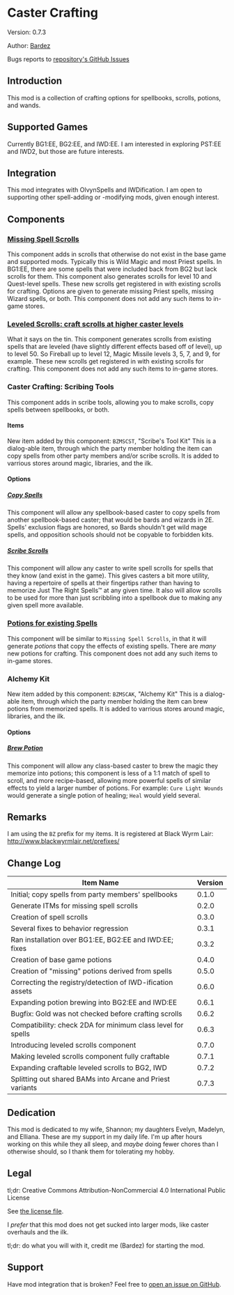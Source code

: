 # Caster Crafting

Version: 0.7.3

Author: [Bardez](https://github.com/BardezAnAvatar)

Bugs reports to [repository's GitHub Issues](https://github.com/BardezAnAvatar/BGEE-Caster-Crafting/issues)



## Introduction
This mod is a collection of crafting options for spellbooks, scrolls, potions, and wands.



## Supported Games
Currently BG1:EE, BG2:EE, and IWD:EE. I am interested in exploring PST:EE and IWD2, but those are future interests.



## Integration
This mod integrates with OlvynSpells and IWDification. I am open to supporting other spell-adding or -modifying mods, given enough interest.



## Components

### [Missing Spell Scrolls](./documentation/missing_scrolls.md)
This component adds in scrolls that otherwise do not exist in the base game and supported mods. Typically this is Wild Magic and most Priest spells.
In BG1:EE, there are some spells that were included back from BG2 but lack scrolls for them. This component also generates scrolls for level 10 and
Quest-level spells. These new scrolls get registered in with existing scrolls for crafting. Options are given to generate missing Priest spells,
missing Wizard spells, or both. This component does not add any such items to in-game stores.

### [Leveled Scrolls: craft scrolls at higher caster levels](./documentation/leveled_scrolls.md)
What it says on the tin. This component generates scrolls from existing spells that are leveled (have slightly different effects based off of level),
up to level 50. So Fireball up to level 12, Magic Missile levels 3, 5, 7, and 9, for example. These new scrolls get registered in with existing scrolls
for crafting. This component does not add any such items to in-game stores.


### Caster Crafting: Scribing Tools
This component adds in scribe tools, allowing you to make scrolls, copy spells between spellbooks, or both.

#### Items
New item added by this component:
`BZMSCST`, "Scribe's Tool Kit"
This is a dialog-able item, through which the party member holding the item can copy spells from other party members
and/or scribe scrolls. It is added to varrious stores around magic, libraries, and the ilk.

#### Options
##### [Copy Spells](./documentation/copy_spells.md)
This component will allow any spellbook-based caster to copy spells from another spellbook-based caster;
that would be bards and wizards in 2E. Spells' exclusion flags are honored, so Bards shouldn't get wild mage spells,
and opposition schools should not be copyable to forbidden kits.

##### [Scribe Scrolls](./documentation/scribe_scrolls.md)
This component will allow any caster to write spell scrolls for spells that they know (and exist in the game).
This gives casters a bit more utility, having a repertoire of spells at their fingertips rather than having to memorize
Just The Right Spells™ at any given time. It also will allow scrolls to be used for more than just scribbling into a spellbook
due to making any given spell more available.


### [Potions for existing Spells](./documentation/new_potions.md)
This component will be similar to `Missing Spell Scrolls`, in that it will generate _potions_ that copy the effects of existing spells.
There are _many_ new potions for crafting. This component does not add any such items to in-game stores.


### Alchemy Kit
New item added by this component:
`BZMSCAK`, "Alchemy Kit"
This is a dialog-able item, through which the party member holding the item can brew potions from memorized spells. It is added to varrious
stores around magic, libraries, and the ilk.

#### Options
##### [Brew Potion](./documentation/brew_potions.md)
This component will allow any class-based caster to brew the magic they memorize into potions; this component is less of a 1:1
match of spell to scroll, and more recipe-based, allowing more powerful spells of similar effects to yield a larger number of potions. For example:
`Cure Light Wounds` would generate a single potion of healing; `Heal` would yield several.



## Remarks
I am using the `BZ` prefix for my items. It is registered at Black Wyrm Lair: http://www.blackwyrmlair.net/prefixes/



## Change Log
| Item Name                                                   | Version |
| ----------------------------------------------------------- | ------- |
| Initial; copy spells from party members' spellbooks         |  0.1.0  |
| Generate ITMs for missing spell scrolls                     |  0.2.0  |
| Creation of spell scrolls                                   |  0.3.0  |
| Several fixes to behavior regression                        |  0.3.1  |
| Ran installation over BG1:EE, BG2:EE and IWD:EE; fixes      |  0.3.2  |
| Creation of base game potions                               |  0.4.0  |
| Creation of "missing" potions derived from spells           |  0.5.0  |
| Correcting the registry/detection of IWD-ification assets   |  0.6.0  |
| Expanding potion brewing into BG2:EE and IWD:EE             |  0.6.1  |
| Bugfix: Gold was not checked before crafting scrolls        |  0.6.2  |
| Compatibility: check 2DA for minimum class level for spells |  0.6.3  |
| Introducing leveled scrolls component                       |  0.7.0  |
| Making leveled scrolls component fully craftable            |  0.7.1  |
| Expanding craftable leveled scrolls to BG2, IWD             |  0.7.2  |
| Splitting out shared BAMs into Arcane and Priest variants   |  0.7.3  |



## Dedication
This mod is dedicated to my wife, Shannon; my daughters Evelyn, Madelyn, and Elliana. These are my support in my daily life.
I'm up after hours working on this while they all sleep, and _maybe_ doing fewer chores than I otherwise should, so I thank
them for tolerating my hobby.



## Legal
tl;dr: Creative Commons Attribution-NonCommercial 4.0 International Public License

See [the license file](https://github.com/BardezAnAvatar/BGEE-Caster-Crafting/blob/main/LICENSE.md).

I _prefer_ that this mod does not get sucked into larger mods, like caster overhauls and the ilk.

tl;dr: do what you will with it, credit me (Bardez) for starting the mod.



## Support
Have mod integration that is broken? Feel free to [open an issue on GitHub](https://github.com/BardezAnAvatar/BGEE-Caster-Crafting/issues).
